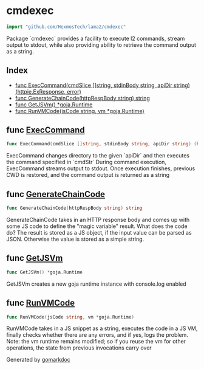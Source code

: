 <!-- Code generated by gomarkdoc. DO NOT EDIT -->

# cmdexec

```go
import "github.com/HexmosTech/lama2/cmdexec"
```

Package \`cmdexec\` provides a facility to execute l2 commands, stream output to stdout, while also providing ability to retrieve the command output as a string.

## Index

- [func ExecCommand\(cmdSlice \[\]string, stdinBody string, apiDir string\) \(httpie.ExResponse, error\)](<#ExecCommand>)
- [func GenerateChainCode\(httpRespBody string\) string](<#GenerateChainCode>)
- [func GetJSVm\(\) \*goja.Runtime](<#GetJSVm>)
- [func RunVMCode\(jsCode string, vm \*goja.Runtime\)](<#RunVMCode>)


<a name="ExecCommand"></a>
## func [ExecCommand](<https://github.com/HexmosTech/Lama2/blob/main/cmdexec/cmdexec.go#L23>)

```go
func ExecCommand(cmdSlice []string, stdinBody string, apiDir string) (httpie.ExResponse, error)
```

ExecCommand changes directory to the given \`apiDir\` and then executes the command specified in \`cmdStr\` During command execution, ExecCommand streams output to stdout. Once execution finishes, previous CWD is restored, and the command output is returned as a string

<a name="GenerateChainCode"></a>
## func [GenerateChainCode](<https://github.com/HexmosTech/Lama2/blob/main/cmdexec/js.go#L39>)

```go
func GenerateChainCode(httpRespBody string) string
```

GenerateChainCode takes in an HTTP response body and comes up with some JS code to define the "magic variable" result. What does the code do? The result is stored as a JS object, if the input value can be parsed as JSON. Otherwise the value is stored as a simple string.

<a name="GetJSVm"></a>
## func [GetJSVm](<https://github.com/HexmosTech/Lama2/blob/main/cmdexec/js.go#L12>)

```go
func GetJSVm() *goja.Runtime
```

GetJSVm creates a new goja runtime instance with console.log enabled

<a name="RunVMCode"></a>
## func [RunVMCode](<https://github.com/HexmosTech/Lama2/blob/main/cmdexec/js.go#L26>)

```go
func RunVMCode(jsCode string, vm *goja.Runtime)
```

RunVMCode takes in a JS snippet as a string, executes the code in a JS VM, finally checks whether there are any errors, and if yes, logs the problem. Note: the vm runtime remains modified; so if you reuse the vm for other operations, the state from previous invocations carry over

Generated by [gomarkdoc](<https://github.com/princjef/gomarkdoc>)
